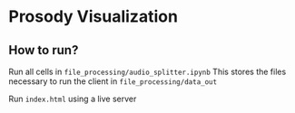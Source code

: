 # Prosody Visualization

## How to run?

Run all cells in `file_processing/audio_splitter.ipynb`
This stores the files necessary to run the client in `file_processing/data_out`

Run `index.html` using a live server
